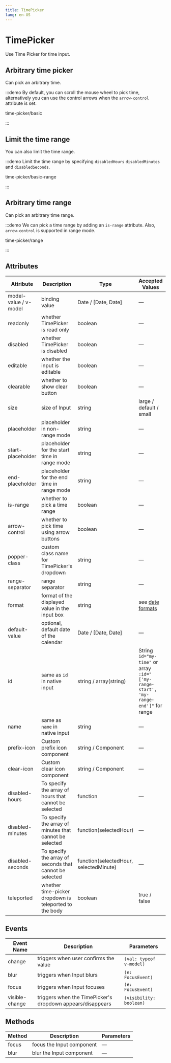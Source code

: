 ```yaml
---
title: TimePicker
lang: en-US
---
```


# TimePicker

Use Time Picker for time input.

## Arbitrary time picker

Can pick an arbitrary time.

:::demo By default, you can scroll the mouse wheel to pick time, alternatively you can use the control arrows when the `arrow-control` attribute is set.

time-picker/basic

:::

## Limit the time range

You can also limit the time range.

:::demo Limit the time range by specifying `disabledHours` `disabledMinutes` and `disabledSeconds`.

time-picker/basic-range

:::

## Arbitrary time range

Can pick an arbitrary time range.

:::demo We can pick a time range by adding an `is-range` attribute. Also, `arrow-control` is supported in range mode.

time-picker/range

:::

## Attributes

| Attribute             | Description                                             | Type                                   | Accepted Values                                                                     | Default     |
| --------------------- | ------------------------------------------------------- | -------------------------------------- | ----------------------------------------------------------------------------------- | ----------- |
| model-value / v-model | binding value                                           | Date / [Date, Date]                    | —                                                                                   | —           |
| readonly              | whether TimePicker is read only                         | boolean                                | —                                                                                   | false       |
| disabled              | whether TimePicker is disabled                          | boolean                                | —                                                                                   | false       |
| editable              | whether the input is editable                           | boolean                                | —                                                                                   | true        |
| clearable             | whether to show clear button                            | boolean                                | —                                                                                   | true        |
| size                  | size of Input                                           | string                                 | large / default / small                                                             | —           |
| placeholder           | placeholder in non-range mode                           | string                                 | —                                                                                   | —           |
| start-placeholder     | placeholder for the start time in range mode            | string                                 | —                                                                                   | —           |
| end-placeholder       | placeholder for the end time in range mode              | string                                 | —                                                                                   | —           |
| is-range              | whether to pick a time range                            | boolean                                | —                                                                                   | false       |
| arrow-control         | whether to pick time using arrow buttons                | boolean                                | —                                                                                   | false       |
| popper-class          | custom class name for TimePicker's dropdown             | string                                 | —                                                                                   | —           |
| range-separator       | range separator                                         | string                                 | —                                                                                   | '-'         |
| format                | format of the displayed value in the input box          | string                                 | see [date formats](/en-US/component/date-picker#date-formats)                       | HH:mm:ss    |
| default-value         | optional, default date of the calendar                  | Date / [Date, Date]                    | —                                                                                   | —           |
| id                    | same as `id` in native input                            | string / array(string)                 | String `id="my-time"` or array `:id="['my-range-start', 'my-range-end']"` for range | —           |
| name                  | same as `name` in native input                          | string                                 | —                                                                                   | —           |
| prefix-icon           | Custom prefix icon component                            | string / Component                     | —                                                                                   | Clock       |
| clear-icon            | Custom clear icon component                             | string / Component                     | —                                                                                   | CircleClose |
| disabled-hours        | To specify the array of hours that cannot be selected   | function                               | —                                                                                   | —           |
| disabled-minutes      | To specify the array of minutes that cannot be selected | function(selectedHour)                 | —                                                                                   | —           |
| disabled-seconds      | To specify the array of seconds that cannot be selected | function(selectedHour, selectedMinute) | —                                                                                   | —           |
| teleported            | whether time-picker dropdown is teleported to the body  | boolean                                | true / false                                                                        | true        |

## Events

| Event Name     | Description                                                | Parameters              |
| -------------- | ---------------------------------------------------------- | ----------------------- |
| change         | triggers when user confirms the value                      | `(val: typeof v-model)` |
| blur           | triggers when Input blurs                                  | `(e: FocusEvent)`       |
| focus          | triggers when Input focuses                                | `(e: FocusEvent)`       |
| visible-change | triggers when the TimePicker's dropdown appears/disappears | `(visibility: boolean)` |

## Methods

| Method | Description               | Parameters |
| ------ | ------------------------- | ---------- |
| focus  | focus the Input component | —          |
| blur   | blur the Input component  | —          |
